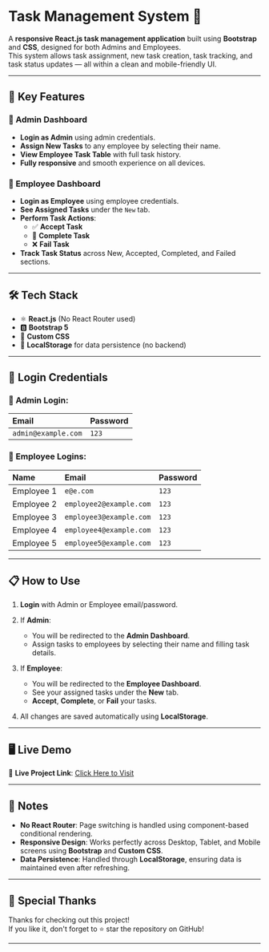 # Task Management System 🚀

A **responsive React.js task management application** built using **Bootstrap** and **CSS**, designed for both Admins and Employees.  
This system allows task assignment, new task creation, task tracking, and task status updates — all within a clean and mobile-friendly UI.

---

## 📱 Key Features

### 👑 Admin Dashboard
- **Login as Admin** using admin credentials.
- **Assign New Tasks** to any employee by selecting their name.
- **View Employee Task Table** with full task history.
- **Fully responsive** and smooth experience on all devices.

### 👥 Employee Dashboard
- **Login as Employee** using employee credentials.
- **See Assigned Tasks** under the `New` tab.
- **Perform Task Actions**:
  - ✅ **Accept Task**
  - 🏁 **Complete Task**
  - ❌ **Fail Task**
- **Track Task Status** across New, Accepted, Completed, and Failed sections.

---

## 🛠️ Tech Stack

- ⚛️ **React.js** (No React Router used)
- 🅱️ **Bootstrap 5**
- 🎨 **Custom CSS**
- 💾 **LocalStorage** for data persistence (no backend)

---

## 🔑 Login Credentials

### 👑 Admin Login:
| Email | Password |
|:-----|:---------|
| `admin@example.com` | `123` |

### 👥 Employee Logins:
| Name | Email | Password |
|:----|:------|:---------|
| Employee 1 | `e@e.com` | `123` |
| Employee 2 | `employee2@example.com` | `123` |
| Employee 3 | `employee3@example.com` | `123` |
| Employee 4 | `employee4@example.com` | `123` |
| Employee 5 | `employee5@example.com` | `123` |

---

## 📋 How to Use

1. **Login** with Admin or Employee email/password.
2. If **Admin**:
   - You will be redirected to the **Admin Dashboard**.
   - Assign tasks to employees by selecting their name and filling task details.
3. If **Employee**:
   - You will be redirected to the **Employee Dashboard**.
   - See your assigned tasks under the **New** tab.
   - **Accept**, **Complete**, or **Fail** your tasks.
   
4. All changes are saved automatically using **LocalStorage**.

---

## 🖥️ Live Demo

🚀 **Live Project Link**: [Click Here to Visit](task-management-system-seven-gamma.vercel.app)


---

## 💬 Notes

- **No React Router**: Page switching is handled using component-based conditional rendering.
- **Responsive Design**: Works perfectly across Desktop, Tablet, and Mobile screens using **Bootstrap** and **Custom CSS**.
- **Data Persistence**: Handled through **LocalStorage**, ensuring data is maintained even after refreshing.

---

## 🙌 Special Thanks

Thanks for checking out this project!  
If you like it, don't forget to ⭐ star the repository on GitHub!

---
